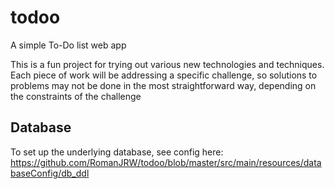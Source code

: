 # todoo
A simple To-Do list web app

This is a fun project for trying out various new technologies and techniques. Each piece of work will be addressing a specific challenge, so solutions to problems may not be done in the most straightforward way, depending on the constraints of the challenge

## Database
To set up the underlying database, see config here: https://github.com/RomanJRW/todoo/blob/master/src/main/resources/databaseConfig/db_ddl
